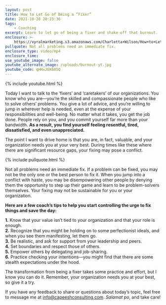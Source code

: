 ```yaml
---
layout: post
title: How to Let Go of Being a “Fixer”
date: 2021-10-28 20:23:36
tags:
    - Coaching
excerpt: Learn to let go of being a fixer and shake off that burnout.
enclosure: >-
    https://vyralmarketing.s3.amazonaws.com/Charletta+Wilson/How+to+Let+Go+of+Being+a+%E2%80%9CFixer%E2%80%9D.mp4
pullquote: Not all problems need an immediate fix.
enclosure_type: video/mp4
enclosure_time:
use_youtube_image: false
youtube_alternate_image: /uploads/burnout-yt.jpg
youtube_code: qHHxJEK605Q
---
```

{% include youtube.html %}

Today I want to talk to the ‘fixers’ and ‘caretakers’ of our organizations. You know who you are—you’re the skilled and compassionate people who like to solve others’ problems. You give a lot of advice, and you’re willing to jump in wherever help is needed, even at the expense of your responsibilities and well-being. No matter what it takes, you get the job done. People rely on you, and you commit yourself far more than your bandwidth. **As a result, you find yourself feeling resentful, tired, dissatisfied, and even unappreciated.**

The point I want to drive home is that you are, in fact, valuable, and your organization needs you at your very best. During times like these where there are significant resource gaps, your fixing may pose a conflict.

{% include pullquote.html %}

Not all problems need an immediate fix. If a problem can be fixed, you may not be the only one or the best person to fix it. When you jump into a conflict with haste, you may be disempowering other people by denying them the opportunity to step up their game and learn to be problem-solvers themselves. Your fixing may not be sustainable for you or your organization.&nbsp;

**Here are a few coach’s tips to help you start controlling the urge to fix things and save the day:**

**1\.** Know that your value isn’t tied to your organization and that your role is enough.<br>**2\.** Recognize that you might be holding on to some perfectionist ideals, and when you see them manifesting, let them go.&nbsp;<br>**3\.** Be realistic, and ask for support from your leadership and peers.&nbsp;<br>**4\.** Set boundaries and respect those of others.<br>**5\.** Empower others by delegating and job-sharing.<br>**6\.** Practice checking your intentions—you might find that there are some stealth expectations under the hood.

The transformation from being a fixer takes some practice and effort, but I know you can do it. Remember, your organization needs you at your best, so give it a try.&nbsp;

If you have any feedback to share or questions about today’s topic, feel free to message me at [info@capeeshconsulting.com](mailto:info@capeeshconsulting.com). *Salamat po*, and take care\!
